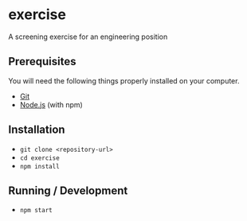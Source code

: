 # exercise
A screening exercise for an engineering position

## Prerequisites

You will need the following things properly installed on your computer.

* [Git](https://git-scm.com/)
* [Node.js](https://nodejs.org/) (with npm)

## Installation

* `git clone <repository-url>`
* `cd exercise`
* `npm install`

## Running / Development

* `npm start`
